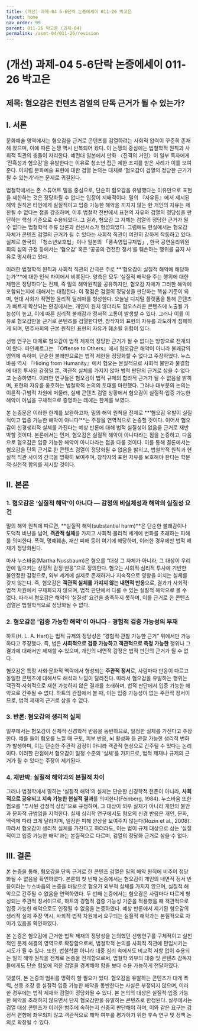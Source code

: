 ```yaml
---
title: (개선) 과제-04 5-6단락 논증에세이 011-26 박고은
layout: home
nav_order: 99
parent: 011-26 박고은 (과제-04)
permalink: /asmt-04/011-26/revision
---
```


# (개선) 과제-04 5-6단락 논증에세이 011-26 박고은 

## 제목: 혐오감은 컨텐츠 검열의 단독 근거가 될 수 있는가?

## I. 서론

문화예술 영역에서는 혐오감을 근거로 콘텐츠를 검열하려는 사회적 압력이 꾸준히 존재해 왔으며, 이에 따른 논쟁 역시 반복되어 왔다. 이 논쟁의 중심에는 법철학적 원칙과 사회적 직관의 충돌이 자리한다. 예컨대 일본에서 만화 〈진격의 거인〉이 일부 독자에게 ‘잔혹성과 혐오감’을 유발한다는 이유로 청소년 접근 제한 조치를 받은 사례가 이를 보여준다. 이처럼 문화예술 표현에 대한 검열 논의는 대체로 ‘혐오감이 검열의 정당한 근거가 될 수 있는가’라는 문제로 귀결된다. 

법철학에서는 존 스튜어트 밀을 중심으로, 단순히 혐오감을 유발했다는 이유만으로 표현을 제한하는 것은 정당화될 수 없다는 입장이 지배적이다. 밀의 『자유론』에서 제시된 해악 원칙은 타인에게 실질적이고 입증 가능한 해악을 끼치지 않는 한 개인의 자유는 제한될 수 없다는 점을 강조하며, 이후 법철학 전반에서 표현의 자유와 검열의 정당성을 판단하는 핵심 기준으로 수용되었다. 그 결과, 혐오감 그 자체는 검열의 정당한 근거가 될 수 없다는 법철학적 주류 담론과 컨센서스가 형성되었다. 그럼에도 현실에서는 혐오감 자체가 콘텐츠 검열의 근거가 될 수 있다는 사회적 직관이 여전히 강하게 작동하고 있다. 실제로 한국의 「청소년보호법」이나 일본의 「풍속영업규제법」, 한국 공연윤리위원회의 심의 규정 등에서는 ‘혐오감’ 혹은 ‘공공의 건전한 정서’를 훼손하는 행위를 금지 사유로 명시하고 있다. 

이러한 법철학적 원칙과 사회적 직관의 간극은 주로 **‘혐오감이 실질적 해악에 해당하는가’**에 대한 인식 차이에서 비롯된다. 양측은 모두 ‘실질적 해악을 주는 행위에 대한 제한은 정당하다’는 전제, 즉 밀의 해악원칙을 공유하지만, 혐오감 자체가 그러한 해악에 포함되는지에 대해서는 대립한다. 이 쟁점은 검열의 정당성을 판단하는 핵심 기준이 되며, 현대 사회가 직면한 윤리적 딜레마를 형성한다. 오늘날 디지털 플랫폼을 통해 콘텐츠가 빠르게 확산되는 환경에서는, 개인이 원치 않더라도 혐오스러운 콘텐츠에 노출될 가능성이 높고, 이에 따른 심리적 불쾌감과 정서적 고통이 발생할 수 있다. 그러나 이를 이유로 혐오감만을 근거로 콘텐츠를 검열한다면, 창작자의 표현의 자유를 과도하게 침해하게 되며, 민주사회의 근본 원칙인 표현의 자유가 훼손될 위험이 있다. 

선행 연구는 대체로 혐오감이 법적 제재의 정당한 근거가 될 수 없다는 방향으로 전개되어 왔다. 파인베르그는 『Offense to Others』에서 혐오감은 해악이 아니라 불쾌감의 영역에 속하며, 단순한 불쾌만으로는 법적 제한을 정당화할 수 없다고 주장하였다. 누스바움 역시 『Hiding from Humanity』에서 혐오는 본질적으로 사회적 불안과 불결함에 대한 투사된 감정일 뿐, 객관적 실체를 가지지 않아 법적 판단의 근거로 삼을 수 없다고 논증하였다. 이러한 연구들은 혐오감이 법적 규제의 합리적 근거가 될 수 없음을 밝히며, 표현의 자유를 옹호하는 법철학적 논의의 토대를 마련했다. 그러나 대부분의 논의는 이론적·규범적 차원에 머물러, 실제 콘텐츠 검열 상황에서 혐오감이 실질적·입증 가능한 해악이 아님을 구체적으로 증명하는 데에는 한계를 보였다. 

본 논증문은 이러한 한계를 보완하고자, 밀의 해악 원칙을 전제로 **‘혐오감 유발이 실질적이고 입증 가능한 해악이 아니다’**는 주장을 연역적으로 논증할 것이다. 이어서 혐오감이 신경생리적 실체를 가진다는 예상 반론에 대해 법적 실질성이 없음을 근거로 재반박할 것이다. 본론에서는 먼저, 혐오감은 실질적 해악이 아니다라는 점을 논증하고, 다음으로 혐오감은 입증 가능한 해악이 아니다라는 점을 다룰 것이다. 이를 통해 결론에서는 혐오감을 단독 근거로 한 콘텐츠 검열이 정당화될 수 없음을 밝히고, 법철학적 원칙과 현실적 직관 사이의 간극을 명확히 보여주며, 창작자의 표현 자유를 보호해야 한다는 학문적·실천적 함의를 제시할 것이다.

## II. 본론

### 1. 혐오감은 ‘실질적 해악’이 아니다 — 감정의 비실체성과 해악의 실질성 요건

밀의 해악 원칙에 따르면, **실질적 해악(substantial harm)**은 단순한 불쾌감이나 도덕적 비난을 넘어, **객관적 실체**를 가지고 사회적·물리적 세계에 변화를 초래하는 피해를 의미한다. 폭력, 명예훼손, 재산 피해 등이 여기에 해당하며, 이러한 경우에만 법적 제재가 정당화된다.

마사 누스바움(Martha Nussbaum)은 혐오를 “대상 그 자체가 아니라, 그 대상이 우리 안에 일으키는 상징적 감정 반응”으로 정의한다. 혐오는 사회적·심리적 투사에 기반한 불안정한 감정으로, 외부 세계에 실제로 존재하거나 지속적으로 영향을 미치는 실체를 갖지 않는다. 즉, 혐오감은 **객관적 실체를 가지지 않는 내면적 반응**으로, 결과가 사회적·법적 차원에서 구체화되지 않으며, 법적 판단에서 다룰 수 있는 실질적 해악으로 볼 수 없다. 따라서 혐오감은 해악의 ‘실질성’ 요건을 충족하지 못하며, 이를 근거로 한 콘텐츠 검열은 법철학적으로 정당화될 수 없다.

### 2. 혐오감은 '입증 가능한 해악'이 아니다 - 경험적 검증 가능성의 부재

하트(H. L. A. Hart)는 법적 규제의 정당성은 “경험적·관찰 가능한 근거” 위에서만 가능하다고 주장했다. 즉, 법은 **사회적으로 검증 가능하고 객관적으로 측정 가능한** 행위나 그 결과에 대해서만 제재할 수 있으며, 개인의 내면적 감정은 법적 판단의 근거가 될 수 없다.

혐오감은 특정 사회·문화적 맥락에서 형성되는 **주관적 정서**로, 사람마다 반응이 다르고 동일한 콘텐츠에 대해서도 해석과 느낌이 달라진다. 따라서 혐오감을 유발하는 행위는 객관적·사회적으로 재현 가능하지 않은 결과를 초래하며, 법적 판단에서 입증 가능한 해악으로 간주될 수 없다. 하트의 관점에서 볼 때, 이는 입증 가능성이 없는 주관적 정서이므로, 법적 제재의 근거로 삼을 수 없다.


### 3. 반론: 혐오감의 생리적 실체

일부에서는 혐오감이 신체적·신경학적 반응을 동반하므로, 일정한 실체를 가진다고 주장한다. 예를 들어 혐오를 느낄 때 구토, 피부 반응, 뇌 활성화 등 관찰 가능한 생리적 변화가 발생하며, 이는 단순한 주관적 감정이 아니라 객관적 현상으로 간주될 수 있다는 논리이다. 이러한 관점에서 혐오감이 일정 수준의 ‘실체’를 가지므로, 법적 제재나 규제의 근거가 될 수 있다는 주장이 제기된다.


### 4. 재반박: 실질적 해악과의 본질적 차이

그러나 법철학에서 말하는 ‘실질적 해악’의 실체는 단순한 신경학적 현존이 아니라, **사회적으로 공유되고 지속 가능한 현실적 결과**를 의미한다(Feinberg, 1984). 누스바움 또한 혐오를 “투사된 감정적 상징”으로 규정하며, 그 대상이 외부 실재가 아니라 개인의 불안과 문화적 규범임을 지적한다. 실제 심리학 연구에서도 혐오의 신경 반응은 개인, 문화, 맥락에 따라 크게 달라지며, 일정한 피해 양상을 보여주지 않는다(Rozin et al., 2008). 따라서 혐오감이 생리적 실체를 가진다고 하더라도, 이는 법이 규제 대상으로 삼는 ‘실질적이고 입증 가능한 해악’과는 본질적으로 다르며, 검열의 정당화 근거로 삼을 수 없다.


## III. 결론

본 논증을 통해, 혐오감을 단독 근거로 한 콘텐츠 검열은 밀의 해악 원칙에 비추어 정당화될 수 없음을 확인하였다. 본론의 첫 번째 논증에서는 혐오감이 개인의 내면적 정서 반응이라는 누스바움의 논증을 바탕으로 혐오가 외부적 실체를 가지지 않으며, 실질적 해악으로 간주될 수 없음을 연역하였다. 두 번째 논증에서는 혐오감은 사람마다 다르게 형성되는 주관적 정서이므로, 하트의 경험적 검증 가능성 기준을 적용했을 때 객관적으로 입증 가능한 해악으로도 인정될 수 없음을 논증하였다. 예상 반론에서 제기된 혐오감의 생리적 실체 주장 역시, 사회적·법적 차원에서 요구되는 실질적 해악과는 본질적으로 차이가 있음을 확인하였다.

본 논증은 혐오감에 근거한 법적 제재의 정당성을 논의했던 선행연구를 구체적이고 실천적인 문제 해결의 영역으로 확장함으로써, 법철학적 논의를 사회적 직관에 편입시키는 시도가 될 수 있다. 또한, 법철학뿐 아니라 대중 심리 속에서도 비교적 저항 없이 수용되는 밀의 해악 원칙을 전제로 논증을 전개함으로써, 법철학 외부의 대중 및 콘텐츠 감독자들에게도 단순 혐오에 의한 검열을 경계해야 함을 보다 수용 가능하게 전달하였다.

덧붙여, 본 논증의 범위를 명확히 할 필요가 있다. 혐오감을 유발하는 콘텐츠가 대개 폭력, 선동 조장 등 실질적·입증 가능한 해악을 동반한다는 사실은 부정되지 않으며, 이러한 경우에는 법적 제재와 검열이 정당화될 수 있다. 본 논의의 대상은 실질적·입증 가능한 해악을 초래하지 않으면서 단지 혐오감만을 유발하는 콘텐츠로 한정된다. 실무에서는 검열 대상 콘텐츠가 이러한 범주에 속하는지 신중히 판단해야 하며, 이와 같은 요구는 감정적 편향에 좌우되지 않고 객관적으로 해악 여부를 평가하기 위한 후속 연구 및 정책 논의로 확장될 수 있다.